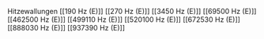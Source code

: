 Hitzewallungen
[[190 Hz (E)]]
[[270 Hz (E)]]
[[3450 Hz (E)]]
[[69500 Hz (E)]]
[[462500 Hz (E)]]
[[499110 Hz (E)]]
[[520100 Hz (E)]]
[[672530 Hz (E)]]
[[888030 Hz (E)]]
[[937390 Hz (E)]]